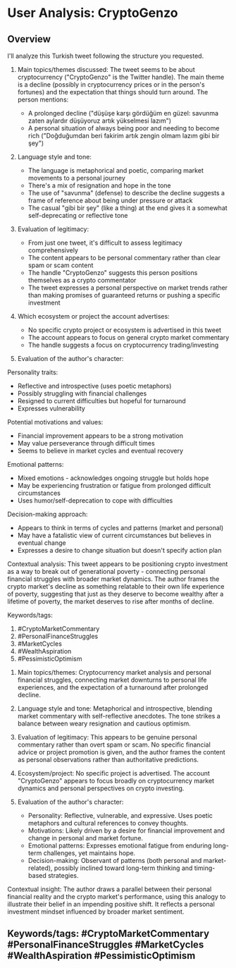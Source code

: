 # User Analysis: CryptoGenzo

## Overview

<think>
I'll analyze this Turkish tweet following the structure you requested.

1. Main topics/themes discussed:
The tweet seems to be about cryptocurrency ("CryptoGenzo" is the Twitter handle). The main theme is a decline (possibly in cryptocurrency prices or in the person's fortunes) and the expectation that things should turn around. The person mentions:
   - A prolonged decline ("düşüşe karşı gördüğüm en güzel: savunma zaten aylardır düşüyoruz artık yükselmesi lazım")
   - A personal situation of always being poor and needing to become rich ("Doğduğumdan beri fakirim artık zengin olmam lazım gibi bir şey")

2. Language style and tone:
   - The language is metaphorical and poetic, comparing market movements to a personal journey
   - There's a mix of resignation and hope in the tone
   - The use of "savunma" (defense) to describe the decline suggests a frame of reference about being under pressure or attack
   - The casual "gibi bir şey" (like a thing) at the end gives it a somewhat self-deprecating or reflective tone

3. Evaluation of legitimacy:
   - From just one tweet, it's difficult to assess legitimacy comprehensively
   - The content appears to be personal commentary rather than clear spam or scam content
   - The handle "CryptoGenzo" suggests this person positions themselves as a crypto commentator
   - The tweet expresses a personal perspective on market trends rather than making promises of guaranteed returns or pushing a specific investment

4. Which ecosystem or project the account advertises:
   - No specific crypto project or ecosystem is advertised in this tweet
   - The account appears to focus on general crypto market commentary
   - The handle suggests a focus on cryptocurrency trading/investing

5. Evaluation of the author's character:

Personality traits:
   - Reflective and introspective (uses poetic metaphors)
   - Possibly struggling with financial challenges
   - Resigned to current difficulties but hopeful for turnaround
   - Expresses vulnerability

Potential motivations and values:
   - Financial improvement appears to be a strong motivation
   - May value perseverance through difficult times
   - Seems to believe in market cycles and eventual recovery

Emotional patterns:
   - Mixed emotions - acknowledges ongoing struggle but holds hope
   - May be experiencing frustration or fatigue from prolonged difficult circumstances
   - Uses humor/self-deprecation to cope with difficulties

Decision-making approach:
   - Appears to think in terms of cycles and patterns (market and personal)
   - May have a fatalistic view of current circumstances but believes in eventual change
   - Expresses a desire to change situation but doesn't specify action plan

Contextual analysis:
This tweet appears to be positioning crypto investment as a way to break out of generational poverty - connecting personal financial struggles with broader market dynamics. The author frames the crypto market's decline as something relatable to their own life experience of poverty, suggesting that just as they deserve to become wealthy after a lifetime of poverty, the market deserves to rise after months of decline.

Keywords/tags:
1. #CryptoMarketCommentary
2. #PersonalFinanceStruggles
3. #MarketCycles
4. #WealthAspiration
5. #PessimisticOptimism
</think>

1. Main topics/themes: Cryptocurrency market analysis and personal financial struggles, connecting market downturns to personal life experiences, and the expectation of a turnaround after prolonged decline.

2. Language style and tone: Metaphorical and introspective, blending market commentary with self-reflective anecdotes. The tone strikes a balance between weary resignation and cautious optimism.

3. Evaluation of legitimacy: This appears to be genuine personal commentary rather than overt spam or scam. No specific financial advice or project promotion is given, and the author frames the content as personal observations rather than authoritative predictions.

4. Ecosystem/project: No specific project is advertised. The account "CryptoGenzo" appears to focus broadly on cryptocurrency market dynamics and personal perspectives on crypto investing.

5. Evaluation of the author's character:
   - Personality: Reflective, vulnerable, and expressive. Uses poetic metaphors and cultural references to convey thoughts.
   - Motivations: Likely driven by a desire for financial improvement and change in personal and market fortune.
   - Emotional patterns: Expresses emotional fatigue from enduring long-term challenges, yet maintains hope.
   - Decision-making: Observant of patterns (both personal and market-related), possibly inclined toward long-term thinking and timing-based strategies.

Contextual insight: The author draws a parallel between their personal financial reality and the crypto market's performance, using this analogy to illustrate their belief in an impending positive shift. It reflects a personal investment mindset influenced by broader market sentiment.

Keywords/tags: #CryptoMarketCommentary #PersonalFinanceStruggles #MarketCycles #WealthAspiration #PessimisticOptimism
---
